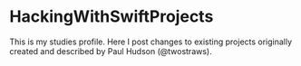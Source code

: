 # HackingWithSwiftProjects
This is my studies profile. Here I post changes to existing projects originally created and described by Paul Hudson (@twostraws). 
